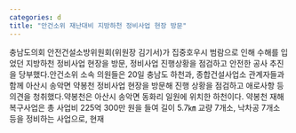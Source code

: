 ```yaml
---
categories: d
title: "안건소위 재난대비 지방하천 정비사업 현장 방문"
---
```

충남도의회 안전건설소방위원회(위원장 김기서)가 집중호우시 범람으로 인해 수해를 입었던 지방하천 정비사업 현장을 방문, 정비사업 진행상황을 점검하고 안전한 공사 추진을 당부했다.안건소위 소속 의원들은 20일 충남도 하천과, 종합건설사업소 관계자들과 함께 아산시 송악면 약봉천 정비사업 현장을 방문해 진행 상황을 점검하고 애로사항 등 의견을 청취했다.약봉천은 아산시 송악면 동화리 일원에 위치한 하천이다. 약봉천 재해복구사업은 총 사업비 225억 300만 원을 들여 길이 5.7㎞ 교량 7개소, 낙차공 7개소 등을 정비하는 사업으로, 현재